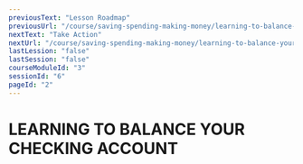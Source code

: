 ```yaml
---
previousText: "Lesson Roadmap"
previousUrl: "/course/saving-spending-making-money/learning-to-balance-your-checking-account/roadmap"
nextText: "Take Action"
nextUrl: "/course/saving-spending-making-money/learning-to-balance-your-checking-account/activities"
lastLession: "false"
lastSession: "false"
courseModuleId: "3"
sessionId: "6"
pageId: "2"
---
```



# LEARNING TO BALANCE YOUR CHECKING ACCOUNT

<sparkle-youtube src="https://www.youtube.com/embed/gG8955xeAbE"></sparkle-youtube>